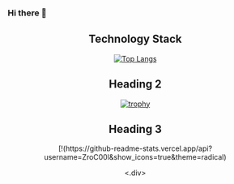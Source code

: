 ### Hi there 👋


<div align="center"><h2 text-align="center">Technology Stack</h2></div>

<div align="center">

[![Top Langs](https://github-readme-stats.vercel.app/api/top-langs/?username=ZroC00l&layout=compact)](https://github.com/anuraghazra/github-readme-stats)

</div>


<div align="center"><h2 text-align="center">Heading 2</h2></div>

 <div align="center">                                  

[![trophy](https://github-profile-trophy.vercel.app/?username=ZroC00l&theme=onedark)](https://github.com/ryo-ma/github-profile-trophy)
</div>



<div align="center"><h2 text-align="center">Heading 3</h2></div>

<div align="center">
[!(https://github-readme-stats.vercel.app/api?username=ZroC00l&show_icons=true&theme=radical)

<.div>
